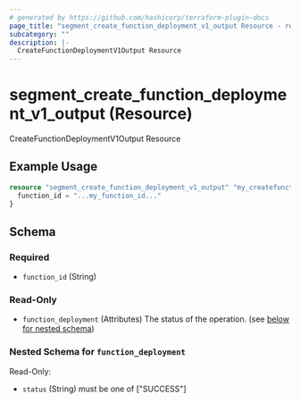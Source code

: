 ```yaml
---
# generated by https://github.com/hashicorp/terraform-plugin-docs
page_title: "segment_create_function_deployment_v1_output Resource - repo"
subcategory: ""
description: |-
  CreateFunctionDeploymentV1Output Resource
---
```


# segment_create_function_deployment_v1_output (Resource)

CreateFunctionDeploymentV1Output Resource

## Example Usage

```terraform
resource "segment_create_function_deployment_v1_output" "my_createfunctiondeploymentv1output" {
  function_id = "...my_function_id..."
}
```

<!-- schema generated by tfplugindocs -->
## Schema

### Required

- `function_id` (String)

### Read-Only

- `function_deployment` (Attributes) The status of the operation. (see [below for nested schema](#nestedatt--function_deployment))

<a id="nestedatt--function_deployment"></a>
### Nested Schema for `function_deployment`

Read-Only:

- `status` (String) must be one of ["SUCCESS"]


